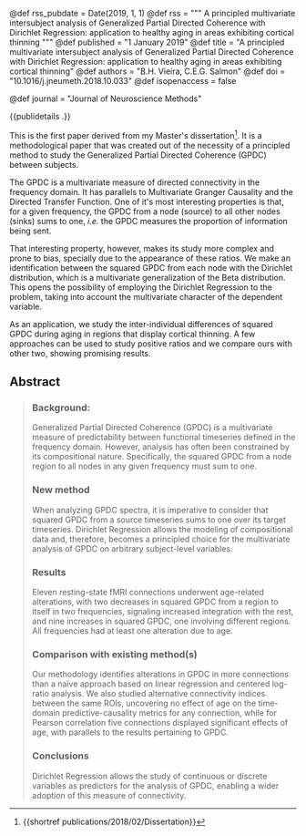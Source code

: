 @def rss_pubdate = Date(2019, 1, 1)
@def rss = """ A principled multivariate intersubject analysis of Generalized Partial Directed Coherence with Dirichlet Regression: application to healthy aging in areas exhibiting cortical thinning """
@def published = "1 January 2019"
@def title = "A principled multivariate intersubject analysis of Generalized Partial Directed Coherence with Dirichlet Regression: application to healthy aging in areas exhibiting cortical thinning"
@def authors = "B.H. Vieira, C.E.G. Salmon"
@def doi = "10.1016/j.jneumeth.2018.10.033"
@def isopenaccess = false

@def journal = "Journal of Neuroscience Methods"

{{publidetails .}}

This is the first paper derived from my Master's dissertation[^1].
It is a methodological paper that was created out of the necessity of a principled method to study the Generalized Partial Directed Coherence (GPDC) between subjects.

The GPDC is a multivariate measure of directed connectivity in the frequency domain.
It has parallels to Multivariate Granger Causality and the Directed Transfer Function.
One of it's most interesting properties is that, for a given frequency, the GPDC from a node (source) to all other nodes (sinks) sums to one, _i.e._ the GPDC measures the proportion of information being sent.

That interesting property, however, makes its study more complex and prone to bias, specially due to the appearance of these ratios.
We make an identification between the squared GPDC from each node with the Dirichlet distribution, which is a multivariate generalization of the Beta distribution.
This opens the possibility of employing the Dirichlet Regression to the problem, taking into account the multivariate character of the dependent variable.

As an application, we study the inter-individual differences of squared GPDC during aging in regions that display cortical thinning.
A few approaches can be used to study positive ratios and we compare ours with other two, showing promising results.

## Abstract

> ### Background:
> Generalized Partial Directed Coherence (GPDC) is a multivariate measure of predictability between functional timeseries defined in the frequency domain. However, analysis has often been constrained by its compositional nature. Specifically, the squared GPDC from a node region to all nodes in any given frequency must sum to one.
> ### New method
> When analyzing GPDC spectra, it is imperative to consider that squared GPDC from a source timeseries sums to one over its target timeseries. Dirichlet Regression allows the modeling of compositional data and, therefore, becomes a principled choice for the multivariate analysis of GPDC on arbitrary subject-level variables.
> ### Results
> Eleven resting-state fMRI connections underwent age-related alterations, with two decreases in squared GPDC from a region to itself in two frequencies, signaling increased integration with the rest, and nine increases in squared GPDC, one involving different regions. All frequencies had at least one alteration due to age.
> ### Comparison with existing method(s)
> Our methodology identifies alterations in GPDC in more connections than a naïve approach based on linear regression and centered log-ratio analysis. We also studied alternative connectivity indices between the same ROIs, uncovering no effect of age on the time-domain predictive-causality metrics for any connection, while for Pearson correlation five connections displayed significant effects of age, with parallels to the results pertaining to GPDC.
> ### Conclusions
> Dirichlet Regression allows the study of continuous or discrete variables as predictors for the analysis of GPDC, enabling a wider adoption of this measure of connectivity.

[^1]: {{shortref publications/2018/02/Dissertation}}





